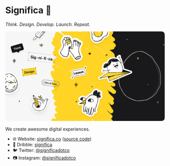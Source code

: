 # Significa 🥚

_Think. Design. Develop. Launch. Repeat._

![Profile banner](/assets/banner.png)

We create awesome digital experiences.

- 🌐 Website: [significa.co](https://significa.co)
  ([source code](https://github.com/significa/significa.co))
- 🏀 Dribble: [significa](https://dribbble.com/significa)
- 🐦 Twitter: [@significadotco](https://twitter.com/significadotco)
- 📷 Instagram: [@significadotco](https://instagram.com/significadotco?igshid=MzRlODBiNWFlZA==)
